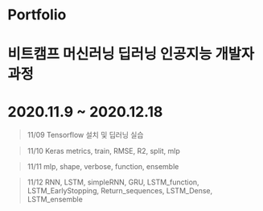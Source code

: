 # Portfolio

# 비트캠프 머신러닝 딥러닝 인공지능 개발자 과정

# 2020.11.9 ~ 2020.12.18

> 11/09
> Tensorflow 설치 및 딥러닝 실습

> 11/10
> Keras metrics, train, RMSE, R2, split, mlp

> 11/11
> mlp, shape, verbose, function, ensemble

> 11/12
> RNN, LSTM, simpleRNN, GRU, LSTM_function, LSTM_EarlyStopping, Return_sequences, LSTM_Dense, LSTM_ensemble
